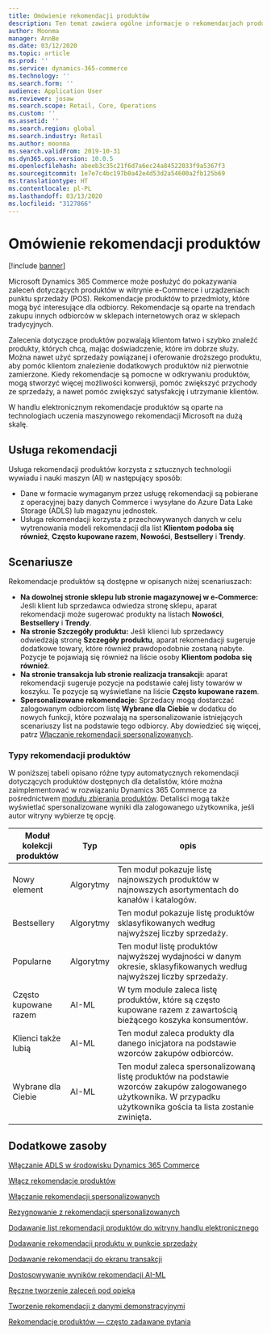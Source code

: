 ```yaml
---
title: Omówienie rekomendacji produktów
description: Ten temat zawiera ogólne informacje o rekomendacjach produktu. Rekomendacje produktów umożliwiają łatwe i szybkie znajdowanie produktów, które są potrzebne, a nawet produktów, których klient nie zamierzał pierwotnie kupić.
author: Moonma
manager: AnnBe
ms.date: 03/12/2020
ms.topic: article
ms.prod: ''
ms.service: dynamics-365-commerce
ms.technology: ''
ms.search.form: ''
audience: Application User
ms.reviewer: josaw
ms.search.scope: Retail, Core, Operations
ms.custom: ''
ms.assetid: ''
ms.search.region: global
ms.search.industry: Retail
ms.author: moonma
ms.search.validFrom: 2019-10-31
ms.dyn365.ops.version: 10.0.5
ms.openlocfilehash: abeeb3c35c21f6d7a6ec24a84522033f9a5367f3
ms.sourcegitcommit: 1e7e7c4bc197b0a42e4d53d2a54600a2fb125b69
ms.translationtype: HT
ms.contentlocale: pl-PL
ms.lasthandoff: 03/13/2020
ms.locfileid: "3127866"
---
```

# <a name="product-recommendations-overview"></a>Omówienie rekomendacji produktów

[!include [banner](includes/banner.md)]

Microsoft Dynamics 365 Commerce może posłużyć do pokazywania zaleceń dotyczących produktów w witrynie e-Commerce i urządzeniach punktu sprzedaży (POS). Rekomendacje produktów to przedmioty, które mogą być interesujące dla odbiorcy. Rekomendacje są oparte na trendach zakupu innych odbiorców w sklepach internetowych oraz w sklepach tradycyjnych.

Zalecenia dotyczące produktów pozwalają klientom łatwo i szybko znaleźć produkty, których chcą, mając doświadczenie, które im dobrze służy. Można nawet użyć sprzedaży powiązanej i oferowanie droższego produktu, aby pomóc klientom znalezienie dodatkowych produktów niż pierwotnie zamierzone. Kiedy rekomendacje są pomocne w odkrywaniu produktów, mogą stworzyć więcej możliwości konwersji, pomóc zwiększyć przychody ze sprzedaży, a nawet pomóc zwiększyć satysfakcję i utrzymanie klientów.

W handlu elektronicznym rekomendacje produktów są oparte na technologiach uczenia maszynowego rekomendacji Microsoft na dużą skalę.

## <a name="recommendation-service"></a>Usługa rekomendacji

Usługa rekomendacji produktów korzysta z sztucznych technologii wywiadu i nauki maszyn (AI) w następujący sposób:

- Dane w formacie wymaganym przez usługę rekomendacji są pobierane z operacyjnej bazy danych Commerce i wysyłane do Azure Data Lake Storage (ADLS) lub magazynu jednostek.
- Usługa rekomendacji korzysta z przechowywanych danych w celu wytrenowania modeli rekomendacji dla list **Klientom podoba się również**, **Często kupowane razem**, **Nowości**, **Bestsellery** i **Trendy**.

## <a name="scenarios"></a>Scenariusze

Rekomendacje produktów są dostępne w opisanych niżej scenariuszach:

- **Na dowolnej stronie sklepu lub stronie magazynowej w e-Commerce:** Jeśli klient lub sprzedawca odwiedza stronę sklepu, aparat rekomendacji może sugerować produkty na listach **Nowości**, **Bestsellery** i **Trendy**.
- **Na stronie Szczegóły produktu:** Jeśli klienci lub sprzedawcy odwiedzają stronę **Szczegóły produktu**, aparat rekomendacji sugeruje dodatkowe towary, które również prawdopodobnie zostaną nabyte. Pozycje te pojawiają się również na liście osoby **Klientom podoba się również**.
- **Na stronie transakcja lub stronie realizacja transakcji:** aparat rekomendacji sugeruje pozycje na podstawie całej listy towarów w koszyku. Te pozycje są wyświetlane na liście **Często kupowane razem**.
- **Spersonalizowane rekomendacje:** Sprzedacy mogą dostarczać zalogowanym odbiorcom listę **Wybrane dla Ciebie** w dodatku do nowych funkcji, które pozwalają na spersonalizowanie istniejących scenariuszy list na podstawie tego odbiorcy. Aby dowiedzieć się więcej, patrz [Włączanie rekomendacji spersonalizowanych](personalized-recommendations.md).

### <a name="types-of-product-recommendations"></a>Typy rekomendacji produktów

W poniższej tabeli opisano różne typy automatycznych rekomendacji dotyczących produktów dostępnych dla detalistów, które można zaimplementować w rozwiązaniu Dynamics 365 Commerce za pośrednictwem [modułu zbierania produktów](product-collection-module-overview.md). Detaliści mogą także wyświetlać spersonalizowane wyniki dla zalogowanego użytkownika, jeśli autor witryny wybierze tę opcję.

| Moduł kolekcji produktów  | Typ | opis |
|----------------------------|------|-------------|
| Nowy element                        | Algorytmy | Ten moduł pokazuje listę najnowszych produktów w najnowszych asortymentach do kanałów i katalogów. |
| Bestsellery               | Algorytmy | Ten moduł pokazuje listę produktów sklasyfikowanych według najwyższej liczby sprzedaży. |
| Popularne                   | Algorytmy | Ten moduł listę produktów najwyższej wydajności w danym okresie, sklasyfikowanych według najwyższej liczby sprzedaży.  |
| Często kupowane razem | AI-ML | W tym module zaleca listę produktów, które są często kupowane razem z zawartością bieżącego koszyka konsumentów. |
| Klienci także lubią           | AI-ML | Ten moduł zaleca produkty dla danego inicjatora na podstawie wzorców zakupów odbiorców. |
| Wybrane dla Ciebie              | AI-ML | Ten moduł zaleca spersonalizowaną listę produktów na podstawie wzorców zakupów zalogowanego użytkownika. W przypadku użytkownika gościa ta lista zostanie zwinięta. |

## <a name="additional-resources"></a>Dodatkowe zasoby

[Włączanie ADLS w środowisku Dynamics 365 Commerce](enable-adls-environment.md)

[Włącz rekomendacje produktów](enable-product-recommendations.md)

[Włączanie rekomendacji spersonalizowanych](personalized-recommendations.md)

[Rezygnowanie z rekomendacji spersonalizowanych](personalization-gdpr.md)

[Dodawanie list rekomendacji produktów do witryny handlu elektronicznego](add-reco-list-to-page.md)

[Dodawanie rekomendacji produktu w punkcie sprzedaży](product.md)

[Dodawanie rekomendacji do ekranu transakcji](add-recommendations-control-pos-screen.md)

[Dostosowywanie wyników rekomendacji AI-ML](modify-product-recommendation-results.md)

[Ręczne tworzenie zaleceń pod opieką](create-editorial-recommendation-lists.md)

[Tworzenie rekomendacji z danymi demonstracyjnymi](product-recommendations-demo-data.md)

[Rekomendacje produktów — często zadawane pytania](faq-recommendations.md)
